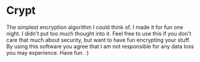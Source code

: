 # Crypt
The simplest encryption algorithm I could think of.
I made it for fun one night.
I didn't put too much thought into it.
Feel free to use this if you don't care that much about security, but want to have fun encrypting your stuff.
By using this software you agree that I am not responsible for any data loss you may experience.
Have fun. :)
